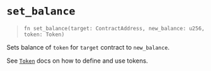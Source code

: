 # `set_balance`

> `fn set_balance(target: ContractAddress, new_balance: u256, token: Token)`

Sets balance of `token` for `target` contract to `new_balance`.

See [`Token`](../cheatcodes/token.md) docs on how to define and use tokens.
